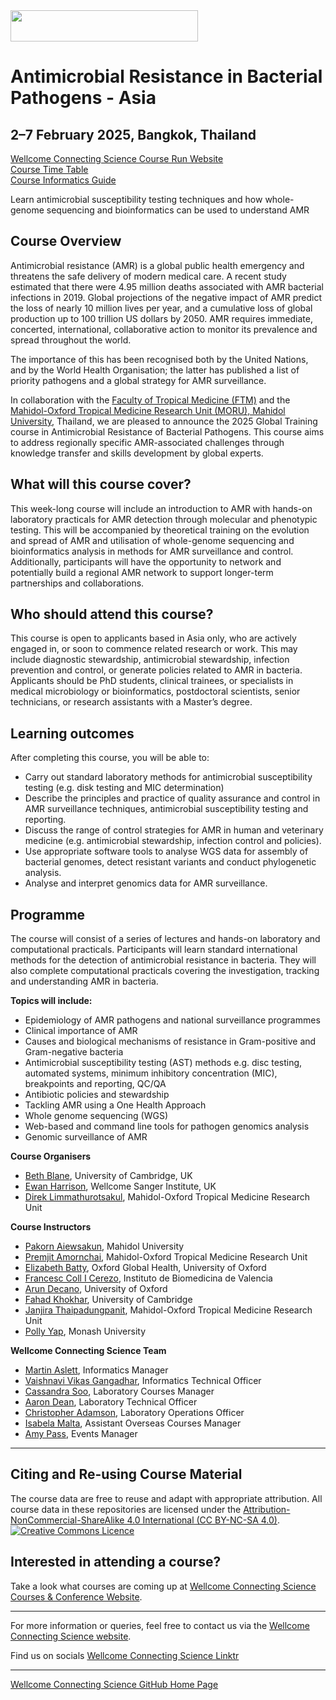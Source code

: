 <img src="https://coursesandconferences.wellcomeconnectingscience.org/wp-content/themes/wcc_courses_and_conferences/dist/assets/svg/logo.svg" width="300" height="50"> 

# Antimicrobial Resistance in Bacterial Pathogens - Asia

## 2–7 February 2025, Bangkok, Thailand

[Wellcome Connecting Science Course Run Website](https://coursesandconferences.wellcomeconnectingscience.org/event/antimicrobial-resistance-in-bacterial-pathogens-asia-20250202/) <br /> 
[Course Time Table](#) <br /> 
[Course Informatics Guide](https://github.com/WCSCourses/AMR_2025/blob/main/AMR_Course_InformaticsGuide_2025.md)

Learn antimicrobial susceptibility testing techniques and how whole-genome sequencing and bioinformatics can be used to understand AMR 

## Course Overview

Antimicrobial resistance (AMR) is a global public health emergency and threatens the safe delivery of modern medical care. A recent study estimated that there were 4.95 million deaths associated with AMR bacterial infections in 2019. Global projections of the negative impact of AMR predict the loss of nearly 10 million lives per year, and a cumulative loss of global production up to 100 trillion US dollars by 2050. AMR requires immediate, concerted, international, collaborative action to monitor its prevalence and spread throughout the world. 

The importance of this has been recognised both by the United Nations, and by the World Health Organisation; the latter has published a list of priority pathogens and a global strategy for AMR surveillance.

In collaboration with the [Faculty of Tropical Medicine (FTM)](http://www.tm.mahidol.ac.th/) and the [Mahidol-Oxford Tropical Medicine Research Unit (MORU), Mahidol University](http://www.tropmedres.ac/), Thailand, we are pleased to announce the 2025 Global Training course in Antimicrobial Resistance of Bacterial Pathogens. This course aims to address regionally specific AMR-associated challenges through knowledge transfer and skills development by global experts.  

## What will this course cover?

This week-long course will include an introduction to AMR with hands-on laboratory practicals for AMR detection through molecular and phenotypic testing. This will be accompanied by theoretical training on the evolution and spread of AMR and utilisation of whole-genome sequencing and bioinformatics analysis in methods for AMR surveillance and control. Additionally, participants will have the opportunity to network and potentially build a regional AMR network to support longer-term partnerships and collaborations.

## Who should attend this course?

This course is open to applicants based in Asia only, who are actively engaged in, or soon to commence related research or work. This may include diagnostic stewardship, antimicrobial stewardship, infection prevention and control, or generate policies related to AMR in bacteria. Applicants should be PhD students, clinical trainees, or specialists in medical microbiology or bioinformatics, postdoctoral scientists, senior technicians, or research assistants with a Master’s degree.


## Learning outcomes

After completing this course, you will be able to:

- Carry out standard laboratory methods for antimicrobial susceptibility testing (e.g. disk testing and MIC determination)
- Describe the principles and practice of quality assurance and control in AMR surveillance techniques, antimicrobial susceptibility testing and reporting.
- Discuss the range of control strategies for AMR in human and veterinary medicine (e.g. antimicrobial stewardship, infection control and policies).
- Use appropriate software tools to analyse WGS data for assembly of bacterial genomes, detect resistant variants and conduct phylogenetic analysis.
- Analyse and interpret genomics data for AMR surveillance.

## Programme
The course will consist of a series of lectures and hands-on laboratory and computational practicals. Participants will learn standard international methods for the detection of antimicrobial resistance in bacteria. They will also complete computational practicals covering the investigation, tracking and understanding AMR in bacteria.

**Topics will include:**

- Epidemiology of AMR pathogens and national surveillance programmes
- Clinical importance of AMR
- Causes and biological mechanisms of resistance in Gram-positive and Gram-negative bacteria
- Antimicrobial susceptibility testing (AST) methods e.g. disc testing, automated systems, minimum inhibitory concentration (MIC), breakpoints and reporting, QC/QA
- Antibiotic policies and stewardship
- Tackling AMR using a One Health Approach
- Whole genome sequencing (WGS)
- Web-based and command line tools for pathogen genomics analysis
- Genomic surveillance of AMR

**Course Organisers**    
- [Beth Blane](https://www.med.cam.ac.uk/staff/beth-blane/), University of Cambridge, UK
- [Ewan Harrison](https://www.sanger.ac.uk/person/harrison-ewan/), Wellcome Sanger Institute, UK
- [Direk Limmathurotsakul](https://www.tropmedres.ac/team/direk-limmathurotsakul), Mahidol-Oxford Tropical Medicine Research Unit
  
**Course Instructors**      

- [Pakorn Aiewsakun](https://science.mahidol.ac.th/expertise/search.php?q=Pakorn%20Aiewsakun), Mahidol University
- [Premjit Amornchai](https://www.tropmedres.ac/team/premjit-amornchai), Mahidol-Oxford Tropical Medicine Research Unit
- [Elizabeth Batty](https://www.globalhealth.ox.ac.uk/our-researchers/elizabeth-batty), Oxford Global Health, University of Oxford
- [Francesc Coll I Cerezo](https://www.ibv.csic.es/en/directory/francesc-coll/), Instituto de Biomedicina de Valencia
- [Arun Decano](https://www.linkedin.com/in/arundecano/?originalSubdomain=ie), University of Oxford
- [Fahad Khokhar](https://www.vet.cam.ac.uk/staff/fahad-khokhar), University of Cambridge
- [Janjira Thaipadungpanit](https://www.tropmedres.ac/team/janjira-thaipadungpanit), Mahidol-Oxford Tropical Medicine Research Unit
- [Polly Yap](https://research.monash.edu/en/persons/polly-yap), Monash University

**Wellcome Connecting Science Team**

- [Martin Aslett](https://coursesandconferences.wellcomeconnectingscience.org/about-us/the-team/), Informatics Manager
- [Vaishnavi Vikas Gangadhar](https://www.wellcomeconnectingscience.org/person/gangadhar-vaishnavi/), Informatics Technical Officer
- [Cassandra Soo](https://uk.linkedin.com/in/cassandra-claire-soo-b3783277/ms?trk=people-guest_people_search-card), Laboratory Courses Manager
- [Aaron Dean](https://uk.linkedin.com/in/aaron-dean-5b5a21163), Laboratory Technical Officer
- [Christopher Adamson](https://www.wellcomeconnectingscience.org/person/adamson-chris/), Laboratory Operations Officer
- [Isabela Malta](https://www.wellcomeconnectingscience.org/person/malta-isabela/), Assistant Overseas Courses Manager
- [Amy Pass](https://www.wellcomeconnectingscience.org/person/pass-amy/), Events Manager

******

## Citing and Re-using Course Material

The course data are free to reuse and adapt with appropriate attribution. All course data in these repositories are licensed under the <a rel="license" href="https://creativecommons.org/licenses/by-nc-sa/4.0/">Attribution-NonCommercial-ShareAlike 4.0 International (CC BY-NC-SA 4.0)</a>. <a rel="license" href="http://creativecommons.org/licenses/by/4.0/"><img alt="Creative Commons Licence" style="border-width:0" src="https://i.creativecommons.org/l/by-nc-sa/4.0/88x31.png" /></a><br /> 

## Interested in attending a course?

Take a look what courses are coming up at [Wellcome Connecting Science Courses & Conference Website](https://coursesandconferences.wellcomeconnectingscience.org/our-events/).

---

For more information or queries, feel free to contact us via the [Wellcome Connecting Science website](https://coursesandconferences.wellcomeconnectingscience.org).<br /> 


Find us on socials [Wellcome Connecting Science Linktr](https://linktr.ee/eventswcs)

---

[Wellcome Connecting Science GitHub Home Page](https://github.com/WCSCourses) <br /> 
